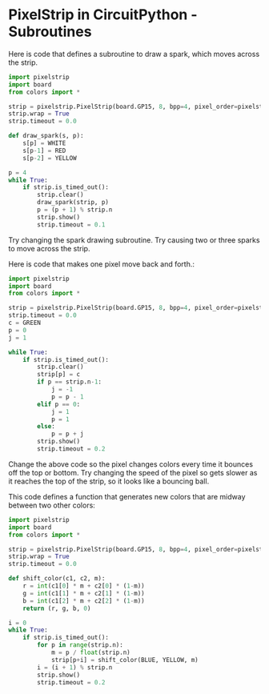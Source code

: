# PixelStrip in CircuitPython - Subroutines

Here is code that defines a subroutine to draw a spark, which moves across the strip.

```python
import pixelstrip
import board
from colors import *

strip = pixelstrip.PixelStrip(board.GP15, 8, bpp=4, pixel_order=pixelstrip.GRB)
strip.wrap = True
strip.timeout = 0.0

def draw_spark(s, p):
    s[p] = WHITE
    s[p-1] = RED
    s[p-2] = YELLOW

p = 4
while True:
    if strip.is_timed_out():
        strip.clear()
        draw_spark(strip, p)
        p = (p + 1) % strip.n
        strip.show()
        strip.timeout = 0.1
```

Try changing the spark drawing subroutine.  Try causing two or three sparks to move across the strip.

Here is code that makes one pixel move back and forth.:

```python
import pixelstrip
import board
from colors import *

strip = pixelstrip.PixelStrip(board.GP15, 8, bpp=4, pixel_order=pixelstrip.GRB)
strip.timeout = 0.0
c = GREEN
p = 0
j = 1

while True:
    if strip.is_timed_out():
        strip.clear()
        strip[p] = c
        if p == strip.n-1:
            j = -1
            p = p - 1
        elif p == 0:
            j = 1
            p = 1
        else:
            p = p + j
        strip.show()
        strip.timeout = 0.2
```

Change the above code so the pixel changes colors every time it bounces off the top or bottom.  Try changing the speed of the pixel so gets slower as it reaches the top of the strip, so it looks like a bouncing ball.

This code defines a function that generates new colors that are midway between two other colors:

```python
import pixelstrip
import board
from colors import *

strip = pixelstrip.PixelStrip(board.GP15, 8, bpp=4, pixel_order=pixelstrip.GRB)
strip.wrap = True
strip.timeout = 0.0

def shift_color(c1, c2, m):
    r = int(c1[0] * m + c2[0] * (1-m))
    g = int(c1[1] * m + c2[1] * (1-m))
    b = int(c1[2] * m + c2[2] * (1-m))
    return (r, g, b, 0)

i = 0
while True:
    if strip.is_timed_out():
        for p in range(strip.n):
            m = p / float(strip.n)
            strip[p+i] = shift_color(BLUE, YELLOW, m)
        i = (i + 1) % strip.n
        strip.show()
        strip.timeout = 0.2
```
